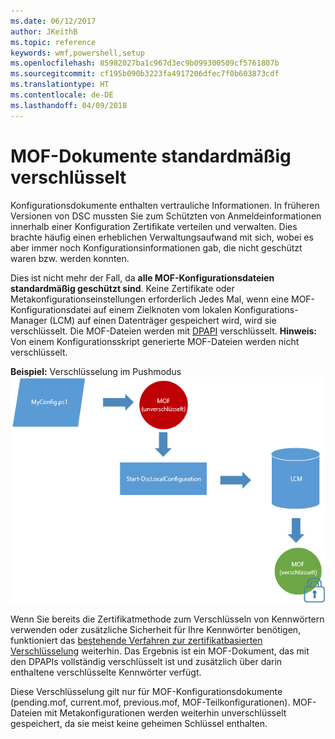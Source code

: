 ```yaml
---
ms.date: 06/12/2017
author: JKeithB
ms.topic: reference
keywords: wmf,powershell,setup
ms.openlocfilehash: 85982027ba1c967d3ec9b099300509cf5761807b
ms.sourcegitcommit: cf195b090b3223fa4917206dfec7f0b603873cdf
ms.translationtype: HT
ms.contentlocale: de-DE
ms.lasthandoff: 04/09/2018
---
```

# <a name="mof-documents-are-encrypted-by-default"></a>MOF-Dokumente standardmäßig verschlüsselt

Konfigurationsdokumente enthalten vertrauliche Informationen. In früheren Versionen von DSC mussten Sie zum Schützten von Anmeldeinformationen innerhalb einer Konfiguration Zertifikate verteilen und verwalten. Dies brachte häufig einen erheblichen Verwaltungsaufwand mit sich, wobei es aber immer noch Konfigurationsinformationen gab, die nicht geschützt waren bzw. werden konnten.

Dies ist nicht mehr der Fall, da **alle MOF-Konfigurationsdateien standardmäßig geschützt sind**. Keine Zertifikate oder Metakonfigurationseinstellungen erforderlich Jedes Mal, wenn eine MOF-Konfigurationsdatei auf einem Zielknoten vom lokalen Konfigurations-Manager (LCM) auf einen Datenträger gespeichert wird, wird sie verschlüsselt. Die MOF-Dateien werden mit [DPAPI](https://msdn.microsoft.com/library/ms995355.aspx) verschlüsselt. **Hinweis:** Von einem Konfigurationsskript generierte MOF-Dateien werden nicht verschlüsselt.

**Beispiel:** Verschlüsselung im Pushmodus ![MOF-Verschlüsselung](../images/MOF_Encryption.jpg)

Wenn Sie bereits die Zertifikatmethode zum Verschlüsseln von Kennwörtern verwenden oder zusätzliche Sicherheit für Ihre Kennwörter benötigen, funktioniert das [bestehende Verfahren zur zertifikatbasierten Verschlüsselung](https://msdn.microsoft.com/powershell/dsc/securemof) weiterhin. Das Ergebnis ist ein MOF-Dokument, das mit den DPAPIs vollständig verschlüsselt ist und zusätzlich über darin enthaltene verschlüsselte Kennwörter verfügt.

Diese Verschlüsselung gilt nur für MOF-Konfigurationsdokumente (pending.mof, current.mof, previous.mof, MOF-Teilkonfigurationen). MOF-Dateien mit Metakonfigurationen werden weiterhin unverschlüsselt gespeichert, da sie meist keine geheimen Schlüssel enthalten.